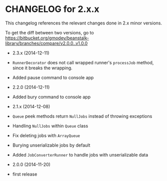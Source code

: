 CHANGELOG for 2.x.x
===================

This changelog references the relevant changes done in 2.x minor versions.

To get the diff between two versions, go to 
https://bitbucket.org/gmodev/beanstalk-library/branches/compare/v2.0.0..v1.0.0

* 2.3.x (2014-12-11)

 * `RunnerDecorator` does not call wrapped runner's `processJob` method, since it breaks the wrapping.
 * Added pause command to console app


* 2.2.0 (2014-12-11)

 * Added bury command to console app


* 2.1.x (2014-12-08)

 * `Queue` peek methods return `NullJobs` instead of throwing exceptions
 * Handling `NullJobs` within `Queue` class
 * Fix deleting jobs with `ArrayQueue`
 * Burying unserializable jobs by default
 * Added `JobConverterRunner` to handle jobs with unserializable data
 

* 2.0.0 (2014-11-20)

 * first release
